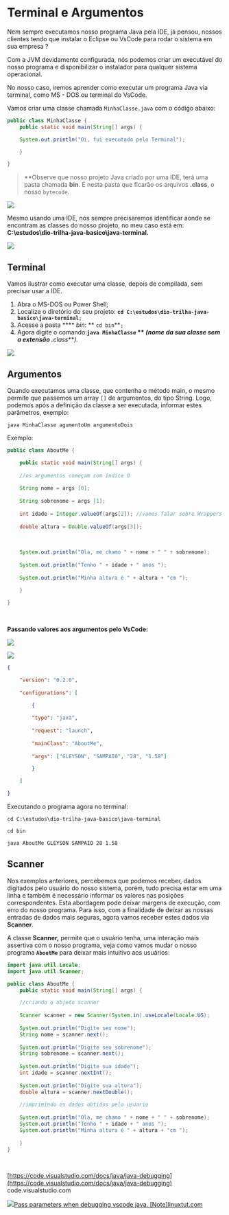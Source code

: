 # Terminal e Argumentos

Nem sempre executamos nosso programa Java pela IDE, já pensou, nossos clientes tendo que instalar o Eclipse ou VsCode para rodar o sistema em sua empresa ?

Com a JVM devidamente configurada, nós podemos criar um executável do nosso programa e disponibilizar o instalador para qualquer sistema operacional.

No nosso caso, iremos aprender como executar um programa Java via terminal, como MS - DOS ou terminal do VsCode.

Vamos criar uma classe chamada `MinhaClasse.java` com o código abaixo:

```java
public class MinhaClasse {
	public static void main(String[] args) {

	System.out.println("Oi, fui executado pelo Terminal");

	}

}
```


>**Observe que nosso projeto Java criado por uma IDE, terá uma pasta chamada **bin**. É nesta pasta que ficarão os arquivos **.class**, o nosso `bytecode`.

![](https://3025166959-files.gitbook.io/~/files/v0/b/gitbook-x-prod.appspot.com/o/spaces%2FjFR9F4NToQ6FD39fU3wC%2Fuploads%2Fgit-blob-b0a0e8dfb7fae04ab09b41daf0d22ac472dcd318%2Fimage%20(15)%20(1).png?alt=media)

Mesmo usando uma IDE, nós sempre precisaremos identificar aonde se encontram as classes do nosso projeto, no meu caso está em: **C:\estudos\dio-trilha-java-basico\java-terminal.**

![](https://3025166959-files.gitbook.io/~/files/v0/b/gitbook-x-prod.appspot.com/o/spaces%2FjFR9F4NToQ6FD39fU3wC%2Fuploads%2Fgit-blob-134a5c7508ca0d898df7205309157802da074147%2Fimage%20(6)%20(1)%20(1).png?alt=media)

## Terminal[](https://glysns.gitbook.io/java-basico/sintaxe/terminal-e-argumentos#terminal)

Vamos ilustrar como executar uma classe, depois de compilada, sem precisar usar a IDE.

1. Abra o MS-DOS ou Power Shell;
2. Localize o diretório do seu projeto: **`cd C:\estudos\dio-trilha-java-basico\java-terminal`**`;`
3. Acesse a pasta **** _bin_: ** `cd bin`**`;`
4. Agora digite o comando:**`java MinhaClasse` ** _(nome da sua classe sem a extensão ._**_class_**_)._
    

![](https://3025166959-files.gitbook.io/~/files/v0/b/gitbook-x-prod.appspot.com/o/spaces%2FjFR9F4NToQ6FD39fU3wC%2Fuploads%2Fgit-blob-178df39af2221a5577f56bcc1310fff651679ffe%2Fimage%20(14)%20(1).png?alt=media)

## Argumentos[](https://glysns.gitbook.io/java-basico/sintaxe/terminal-e-argumentos#argumentos)

Quando executamos uma classe, que contenha o método main, o mesmo permite que passemos um array `[]` de argumentos, do tipo String. Logo, podemos após a definição da classe a ser executada, informar estes parâmetros, exemplo:
```
java MinhaClasse agumentoUm argumentoDois
```

Exemplo:

```java
public class AboutMe {

	public static void main(String[] args) {
	
	//os argumentos começam com indice 0
	
	String nome = args [0];
	
	String sobrenome = args [1];
	
	int idade = Integer.valueOf(args[2]); //vamos falar sobre Wrappers
	
	double altura = Double.valueOf(args[3]);
	
	​
	
	System.out.println("Ola, me chamo " + nome + " " + sobrenome);
	
	System.out.println("Tenho " + idade + " anos ");
	
	System.out.println("Minha altura é " + altura + "cm ");
	
	}

}
```
​

**Passando valores aos argumentos pelo VsCode:**

![](https://3025166959-files.gitbook.io/~/files/v0/b/gitbook-x-prod.appspot.com/o/spaces%2FjFR9F4NToQ6FD39fU3wC%2Fuploads%2Fgit-blob-367c383ec177ee8764f64e4478712804fa3695d1%2Fimage%20(12).png?alt=media)

![](https://3025166959-files.gitbook.io/~/files/v0/b/gitbook-x-prod.appspot.com/o/spaces%2FjFR9F4NToQ6FD39fU3wC%2Fuploads%2Fgit-blob-7a081a7d3d01e785465dab2d36a15c36c4ccc3cf%2Fimage%20(8)%20(1)%20(1)%20(1).png?alt=media)

```json
{

	"version": "0.2.0",
	
	"configurations": [

		{
		
		"type": "java",
		
		"request": "launch",
		
		"mainClass": "AboutMe",
		
		"args": ["GLEYSON", "SAMPAIO", "28", "1.58"]

		}

	]

}
```


Executando o programa agora no terminal:

```
cd C:\estudos\dio-trilha-java-basico\java-terminal

cd bin

java AboutMe GLEYSON SAMPAIO 28 1.58

```

## Scanner[](https://glysns.gitbook.io/java-basico/sintaxe/terminal-e-argumentos#scanner)

Nos exemplos anteriores, percebemos que podemos receber, dados digitados pelo usuário do nosso sistema, porém, tudo precisa estar em uma linha e também é necessário informar os valores nas posições correspondentes. Esta abordagem pode deixar margens de execução, com erro do nosso programa. Para isso, com a finalidade de deixar as nossas entradas de dados mais seguras, agora vamos receber estes dados via **Scanner**.

A classe **Scanner,** permite que o usuário tenha, uma interação mais assertiva com o nosso programa, veja como vamos mudar o nosso programa **`AboutMe`** para deixar mais intuitivo aos usuários:

```java
import java.util.Locale;
import java.util.Scanner;

public class AboutMe {
	public static void main(String[] args) {

	//criando o objeto scanner
	
	Scanner scanner = new Scanner(System.in).useLocale(Locale.US);
	
	System.out.println("Digite seu nome");
	String nome = scanner.next();
	
	System.out.println("Digite seu sobrenome");
	String sobrenome = scanner.next();
	
	System.out.println("Digite sua idade");
	int idade = scanner.nextInt();
	
	System.out.println("Digite sua altura");
	double altura = scanner.nextDouble();
	
	//imprimindo os dados obtidos pelo usuario
	
	System.out.println("Ola, me chamo " + nome + " " + sobrenome);
	System.out.println("Tenho " + idade + " anos ");
	System.out.println("Minha altura é " + altura + "cm ");
	
	}
}
```
​

[https://code.visualstudio.com/docs/java/java-debugging](https://code.visualstudio.com/docs/java/java-debugging)
code.visualstudio.com

[![](https://linuxtut.com/py.png)Pass parameters when debugging vscode java. [Note]linuxtut.com](https://linuxtut.com/pass-parameters-when-debugging-vscode-java.-note-462e0)

